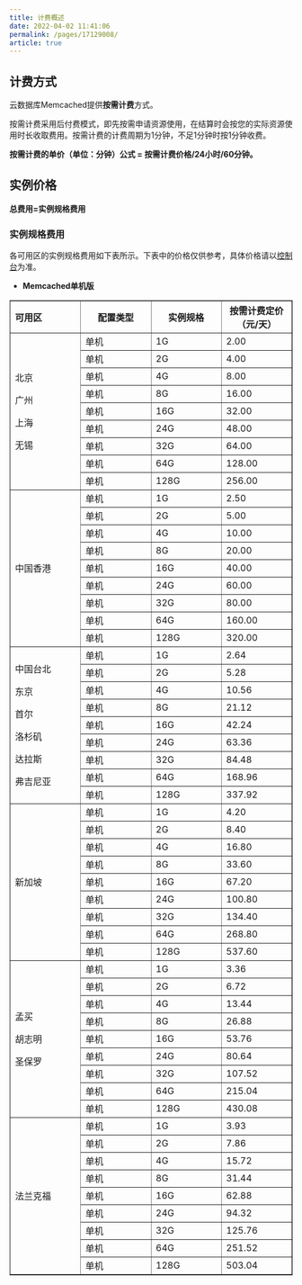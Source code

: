 ```yaml
---
title: 计费概述
date: 2022-04-02 11:41:06
permalink: /pages/17129008/
article: true
---
```


## 计费方式

云数据库Memcached提供**按需计费**方式。

按需计费采用后付费模式，即先按需申请资源使用，在结算时会按您的实际资源使用时长收取费用。按需计费的计费周期为1分钟，不足1分钟时按1分钟收费。

**按需计费的单价（单位：分钟）公式 =  按需计费价格/24小时/60分钟。**

## 实例价格

**总费用=实例规格费用**

### 实例规格费用

各可用区的实例规格费用如下表所示。下表中的价格仅供参考，具体价格请以[控制台](https://console.capitalonline.net/dbmemcached)为准。

- **Memcached单机版**

<table width="95%" border="1" cellpadding="2" cellspacing="1">
    <thead>
        <tr>
            <th align="left" width="25%">可用区</th>
            <th width="25%">配置类型</th>
            <th width="25%">实例规格</th>
            <th width="25%">按需计费定价（元/天）</th>
        </tr>
    </thead>
    <tbody>
         <tr>
            <td rowspan="9">
                <p>北京</p>
                <p>广州</p>
                <p>上海</p>
                <p>无锡</p>
            </td>
            <td>单机</td>
            <td>1G</td>
            <td>2.00</td>
         </tr>
         <tr>
            <td>单机</td>
            <td>2G</td>
            <td>4.00</td>
         </tr>
        <tr>
            <td>单机</td>
            <td>4G</td>
            <td>8.00</td>
         </tr>
         <tr>
            <td>单机</td>
            <td>8G</td>
            <td>16.00</td>
         </tr>
        <tr>
            <td>单机</td>
            <td>16G</td>
            <td>32.00</td>
         </tr>
        <tr>
            <td>单机</td>
            <td>24G</td>
            <td>48.00</td>
         </tr>
        <tr>
            <td>单机</td>
            <td>32G</td>
            <td>64.00</td>
         </tr>
        <tr>
            <td>单机</td>
            <td>64G</td>
            <td>128.00</td>
         </tr>
        <tr>
            <td>单机</td>
            <td>128G</td>
            <td>256.00</td>
         </tr>
         <tr>
            <td rowspan="9">
                <p>中国香港</p>
            </td>
            <td>单机</td>
            <td>1G</td>
            <td>2.50</td>
         </tr>
         <tr>
            <td>单机</td>
            <td>2G</td>
            <td>5.00</td>
         </tr>
        <tr>
            <td>单机</td>
            <td>4G</td>
            <td>10.00</td>
         </tr>
         <tr>
            <td>单机</td>
            <td>8G</td>
            <td>20.00</td>
         </tr>
        <tr>
            <td>单机</td>
            <td>16G</td>
            <td>40.00</td>
         </tr>
        <tr>
            <td>单机</td>
            <td>24G</td>
            <td>60.00</td>
         </tr>
        <tr>
            <td>单机</td>
            <td>32G</td>
            <td>80.00</td>
         </tr>
        <tr>
            <td>单机</td>
            <td>64G</td>
            <td>160.00</td>
         </tr>
        <tr>
            <td>单机</td>
            <td>128G</td>
            <td>320.00</td>
         </tr>
        <tr>
            <td rowspan="9">
                <p>中国台北</p>
                <p>东京</p>
                <p>首尔</p>
                <p>洛杉矶</p>
                <p>达拉斯</p>
                <p>弗吉尼亚</p>
            </td>
            <td>单机</td>
            <td>1G</td>
            <td>2.64</td>
         </tr>
         <tr>
            <td>单机</td>
            <td>2G</td>
            <td>5.28</td>
         </tr>
        <tr>
            <td>单机</td>
            <td>4G</td>
            <td>10.56</td>
         </tr>
         <tr>
            <td>单机</td>
            <td>8G</td>
            <td>21.12</td>
         </tr>
        <tr>
            <td>单机</td>
            <td>16G</td>
            <td>42.24</td>
         </tr>
        <tr>
            <td>单机</td>
            <td>24G</td>
            <td>63.36</td>
         </tr>
        <tr>
            <td>单机</td>
            <td>32G</td>
            <td>84.48</td>
         </tr>
        <tr>
            <td>单机</td>
            <td>64G</td>
            <td>168.96</td>
         </tr>
        <tr>
            <td>单机</td>
            <td>128G</td>
            <td>337.92</td>
         </tr>
        <tr>
            <td rowspan="9">
                <p>新加坡</p>
            </td>
            <td>单机</td>
            <td>1G</td>
            <td>4.20</td>
         </tr>
         <tr>
            <td>单机</td>
            <td>2G</td>
            <td>8.40</td>
         </tr>
        <tr>
            <td>单机</td>
            <td>4G</td>
            <td>16.80</td>
         </tr>
         <tr>
            <td>单机</td>
            <td>8G</td>
            <td>33.60</td>
         </tr>
        <tr>
            <td>单机</td>
            <td>16G</td>
            <td>67.20</td>
         </tr>
        <tr>
            <td>单机</td>
            <td>24G</td>
            <td>100.80</td>
         </tr>
        <tr>
            <td>单机</td>
            <td>32G</td>
            <td>134.40</td>
         </tr>
        <tr>
            <td>单机</td>
            <td>64G</td>
            <td>268.80</td>
         </tr>
        <tr>
            <td>单机</td>
            <td>128G</td>
            <td>537.60</td>
         </tr>
        <tr>
            <td rowspan="9">
                <p>孟买</p>
                <p>胡志明</p>
                <p>圣保罗</p>
            </td>
            <td>单机</td>
            <td>1G</td>
            <td>3.36</td>
         </tr>
         <tr>
            <td>单机</td>
            <td>2G</td>
            <td>6.72</td>
         </tr>
        <tr>
            <td>单机</td>
            <td>4G</td>
            <td>13.44</td>
         </tr>
         <tr>
            <td>单机</td>
            <td>8G</td>
            <td>26.88</td>
         </tr>
        <tr>
            <td>单机</td>
            <td>16G</td>
            <td>53.76</td>
         </tr>
        <tr>
            <td>单机</td>
            <td>24G</td>
            <td>80.64</td>
         </tr>
        <tr>
            <td>单机</td>
            <td>32G</td>
            <td>107.52</td>
         </tr>
        <tr>
            <td>单机</td>
            <td>64G</td>
            <td>215.04</td>
         </tr>
        <tr>
            <td>单机</td>
            <td>128G</td>
            <td>430.08</td>
         </tr>
         <tr>
            <td rowspan="9">
                <p>法兰克福</p>
            </td>
            <td>单机</td>
            <td>1G</td>
            <td>3.93</td>
         </tr>
         <tr>
            <td>单机</td>
            <td>2G</td>
            <td>7.86</td>
         </tr>
        <tr>
            <td>单机</td>
            <td>4G</td>
            <td>15.72</td>
         </tr>
         <tr>
            <td>单机</td>
            <td>8G</td>
            <td>31.44</td>
         </tr>
        <tr>
            <td>单机</td>
            <td>16G</td>
            <td>62.88</td>
         </tr>
        <tr>
            <td>单机</td>
            <td>24G</td>
            <td>94.32</td>
         </tr>
        <tr>
            <td>单机</td>
            <td>32G</td>
            <td>125.76</td>
         </tr>
        <tr>
            <td>单机</td>
            <td>64G</td>
            <td>251.52</td>
         </tr>
        <tr>
            <td>单机</td>
            <td>128G</td>
            <td>503.04</td>
         </tr>
    </tbody>
</table>
